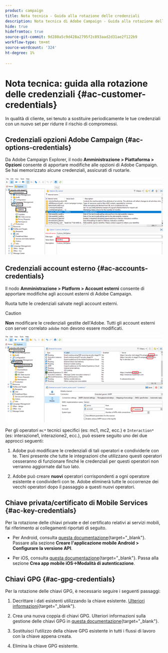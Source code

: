 ```yaml
---
product: campaign
title: Nota tecnica - Guida alla rotazione delle credenziali
description: Nota tecnica di Adobe Campaign - Guida alla rotazione delle credenziali
hide: true
hidefromtoc: true
source-git-commit: 9d280a5c9d428a2795f2c893aad2d31ae2f122b9
workflow-type: tm+mt
source-wordcount: '324'
ht-degree: 1%

---
```


# Nota tecnica: guida alla rotazione delle credenziali {#ac-customer-credentials}

In qualità di cliente, sei tenuto a sostituire periodicamente le tue credenziali con un nuovo set per ridurre il rischio di compromessi.

## Credenziali opzioni Adobe Campaign {#ac-options-credentials}

Da Adobe Campaign Explorer, il nodo **Amministrazione > Piattaforma > Opzioni** consente di apportare modifiche alle opzioni di Adobe Campaign. Se hai memorizzato alcune credenziali, assicurati di ruotarle.

![](assets/technote-2.png)

## Credenziali account esterno {#ac-accounts-credentials}

Il nodo **Amministrazione > Platform > Account esterni** consente di apportare modifiche agli account esterni di Adobe Campaign.

Ruota tutte le credenziali salvate negli account esterni.

>[!CAUTION]
>
>**Non** modificare le credenziali gestite dell&#39;Adobe. Tutti gli account esterni con server correlato `adobe` non devono essere modificati.

![](assets/technote-1.png)

Per gli operatori `mc*` tecnici specifici (es: mc1, mc2, ecc.) e `Interaction*` (es: interazione1, interazione2, ecc.), può essere seguito uno dei due approcci seguenti:

1. Adobe può modificare le credenziali di tali operatori e condividerle con te. Tieni presente che tutte le integrazioni che utilizzano questi operatori cesseranno di funzionare finché le credenziali per questi operatori non verranno aggiornate dal tuo lato.

1. Adobe può creare **nuovi** operatori corrispondenti a ogni operatore esistente e condividerli con te. Adobe eliminerà tutte le occorrenze dei vecchi operatori dopo il passaggio a questi nuovi operatori.


## Chiave privata/certificato di Mobile Services  {#ac-key-credentials}

Per la rotazione delle chiavi private e del certificato relativi ai servizi mobili, fai riferimento ai collegamenti riportati di seguito.

* Per Android, consulta [questa documentazione](https://experienceleague.adobe.com/en/docs/campaign-classic/using/sending-messages/sending-push-notifications/configure-the-mobile-app/configuring-the-mobile-application-android){target="_blank"}.
Passare alla sezione **Creare l&#39;applicazione mobile Android > Configurare la versione API**.

* Per iOS, consulta [questa documentazione](https://experienceleague.adobe.com/en/docs/campaign-classic/using/sending-messages/sending-push-notifications/configure-the-mobile-app/configuring-the-mobile-application){target="_blank"}.
Passa alla sezione **Crea app mobile iOS->Modalità di autenticazione**.

## Chiavi GPG {#ac-gpg-credentials}

Per la rotazione delle chiavi GPG, è necessario seguire i seguenti passaggi:

1. Decrittare i dati esistenti utilizzando la chiave esistente. [Ulteriori informazioni](https://experienceleague.adobe.com/en/docs/control-panel/using/instances-settings/gpg-keys-management#decrypting-data){target="_blank"}.

1. Crea una nuova coppia di chiavi GPG. Ulteriori informazioni sulla gestione delle chiavi GPG in [questa documentazione](https://experienceleague.adobe.com/en/docs/control-panel/using/instances-settings/gpg-keys-management#decrypting-data){target="_blank"}.

1. Sostituisci l’utilizzo della chiave GPG esistente in tutti i flussi di lavoro con la chiave appena creata.

1. Elimina la chiave GPG esistente.